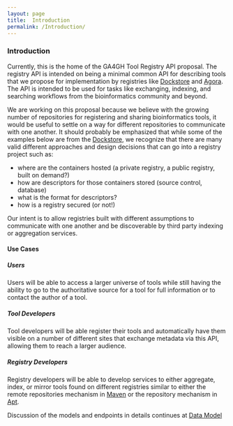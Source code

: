 ```yaml
---
layout: page
title:  Introduction
permalink: /Introduction/
---
```

### Introduction
Currently, this is the home of the GA4GH Tool Registry API proposal. The registry API is intended on being a minimal common API for describing tools that we propose for implementation by registries like [Dockstore](https://www.dockstore.org/) and [Agora](https://github.com/broadinstitute/agora). The API is intended to be used for tasks like exchanging, indexing, and searching workflows from the bioinformatics community and beyond. 

We are working on this proposal because we believe with the growing number of repositories for registering and sharing bioinformatics tools, it would be useful to settle on a way for different repositories to communicate with one another. It should probably be emphasized that while some of the examples below are from the [Dockstore](https://dockstore.org/), we recognize that there are many valid different approaches and design decisions that can go into a registry project such as:

* where are the containers hosted (a private registry, a public registry, built on demand?)
* how are descriptors for those containers stored (source control, database)
* what is the format for descriptors?
* how is a registry secured (or not!) 

Our intent is to allow registries built with different assumptions to communicate with one another and be discoverable by third party indexing or aggregation services. 

#### Use Cases

##### Users

Users will be able to access a larger universe of tools while still having the ability to go to the authoritative source for a tool for full information or to contact the author of a tool.

##### Tool Developers

Tool developers will be able register their tools and automatically have them visible on a number of different sites that exchange metadata via this API, allowing them to reach a larger audience.

##### Registry Developers

Registry developers will be able to develop services to either aggregate, index, or mirror tools found on different registries similar to either the remote repositories mechanism in [Maven](https://maven.apache.org/guides/introduction/introduction-to-repositories.html) or the repository mechanism in [Apt](https://help.ubuntu.com/community/Repositories/CommandLine#Adding_Repositories).     


Discussion of the models and endpoints in details continues at [Data Model](DataModel)

